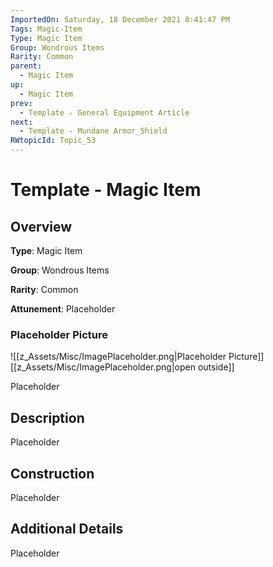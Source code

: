 ```yaml
---
ImportedOn: Saturday, 18 December 2021 8:41:47 PM
Tags: Magic-Item
Type: Magic Item
Group: Wondrous Items
Rarity: Common
parent:
  - Magic Item
up:
  - Magic Item
prev:
  - Template - General Equipment Article
next:
  - Template - Mundane Armor_Shield
RWtopicId: Topic_53
---
```

# Template - Magic Item
## Overview
**Type**: Magic Item

**Group**: Wondrous Items

**Rarity**: Common

**Attunement**: Placeholder

### Placeholder Picture
![[z_Assets/Misc/ImagePlaceholder.png|Placeholder Picture]]
[[z_Assets/Misc/ImagePlaceholder.png|open outside]]

Placeholder

## Description
Placeholder

## Construction
Placeholder

## Additional Details
Placeholder

